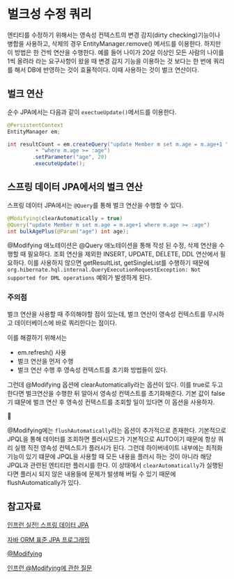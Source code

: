 # 벌크성 수정 쿼리

엔티티를 수정하기 위해서는 영속성 컨텍스트의 변경 감지(dirty checking)기능이나 병합을 사용하고, 삭제의 경우 EntityManager.remove() 메서드를 이용한다. 하지만 이 방법은 한 건씩 연산을 수행한다. 예를 들어 나이가 20살 이상인 모든 사람의 나이를 1씩 올려라 라는 요구사항이 왔을 때 변경 감지 기능을 이용하는 것 보다는 한 번에 쿼리를 해서 DB에 반영하는 것이 효율적이다. 이때 사용하는 것이 벌크 연산이다.

## 벌크 연산
순수 JPA에서는 다음과 같이 `exectueUpdate()`메서드를 이용한다.
```java
@PersistentContext
EntityManager em;

int resultCount = em.createQuery("update Member m set m.age = m.age+1 "
         + "where m.age >= :age")
        .setParameter("age", 20)
        .executeUpdate();
```

## 스프링 데이터 JPA에서의 벌크 연산
스프링 데이터 JPA에서는 `@Query`를 통해 벌크 연산을 수행할 수 있다.
```java
@Modifying(clearAutomatically = true)
@Query("update Member m set m.age = m.age+1 where m.age >= :age")
int bulkAgePlus(@Param("age") int age);
```

@Modifying 애노테이션은 @Query 애노테이션을 통해 작성 된 수정, 삭제 연산을 수행할 때 필요하다. 조회 연산을 제외한 INSERT, UPDATE, DELETE, DDL 연산에서 필요하다.
이를 사용하지 않으면 getResultList, getSingleList를 수행하기 때문에 `org.hibernate.hql.internal.QueryExecutionRequestException: Not supported for
DML operations` 예외가 발생하게 된다. 

### 주의점
벌크 연산을 사용할 때 주의해야할 점이 있는데, 벌크 연산이 영속성 컨텍스트를 무시하고 데이터베이스에 바로 쿼리한다는 점이다. 

이를 해결하기 위해서는
- em.refresh() 사용
- 벌크 연산을 먼저 수행
- 벌크 연산 수행 후 영속성 컨텍스트를 초기화
방법들이 있다.

그런데 @Modifying 옵션에 clearAutomatically라는 옵션이 있다. 이를 true로 두고 한다면 벌크연산을 수행한 뒤 알아서 영속성 컨텍스트를 초기화해준다. 기본 값이 false기 떄문에 벌크 연산 후 영속성 컨텍스트를 조회할 일이 있다면 이 옵션을 사용하자.

:dart:

@Modifying에는 `flushAutomatically`라는 옵션이 추가적으로 존재한다.
기본적으로 JPQL을 통해 데이터를 조회하면 플러시모드가 기본적으로 AUTO이기 때문에 항상 쿼리 실행 직전 영속성 컨텍스트가 플러시가 된다. 그런데 하이버네이트 내부에는 최적화 기능이 있기 떄문에 JPQL을 사용할 때 모든 내용을 플러시 하는 것이 아니라 해당 JPQL과 관련된 엔티티만 플러시를 한다. 이 상태에서 `clearAutomatically`가 실행된다면 플러시 되지 않은 내용들에 문제가 발생해 버릴 수 있기 때문에 flushAutomatically가 있다.

## 참고자료
[인프런 실전! 스프링 데이터 JPA](https://www.inflearn.com/course/%EC%8A%A4%ED%94%84%EB%A7%81-%EB%8D%B0%EC%9D%B4%ED%84%B0-JPA-%EC%8B%A4%EC%A0%84/dashboard)

[자바 ORM 표준 JPA 프로그래밍](http://www.yes24.com/Product/Goods/19040233)

[@Modifying](https://docs.spring.io/spring-data/data-jpa/docs/current/api/org/springframework/data/jpa/repository/Modifying.html)

[인프런 @Modifying에 관한 질문](https://www.inflearn.com/questions/188207)